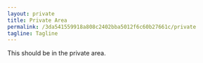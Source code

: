 ```yaml
---
layout: private
title: Private Area
permalink: /3da541559918a808c2402bba5012f6c60b27661c/private
tagline: Tagline
---
```


This should be in the private area.